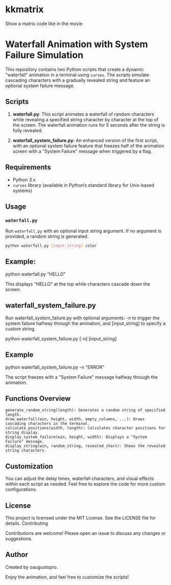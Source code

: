 # kkmatrix
Show a matrix code like in the movie

# Waterfall Animation with System Failure Simulation

This repository contains two Python scripts that create a dynamic "waterfall" animation in a terminal using `curses`. The scripts simulate cascading characters with a gradually revealed string and feature an optional system failure message.

## Scripts

1. **waterfall.py**: This script animates a waterfall of random characters while revealing a specified string character by character at the top of the screen. The waterfall animation runs for 5 seconds after the string is fully revealed.

2. **waterfall_system_failure.py**: An enhanced version of the first script, with an optional system failure feature that freezes half of the animation screen with a "System Failure" message when triggered by a flag.

## Requirements

- Python 3.x
- `curses` library (available in Python’s standard library for Unix-based systems)

## Usage

### `waterfall.py`
Run `waterfall.py` with an optional input string argument. If no argument is provided, a random string is generated.

```bash
python waterfall.py [input_string] color
```

## Example:

python waterfall.py "HELLO"

This displays "HELLO" at the top while characters cascade down the screen.

## waterfall_system_failure.py

Run waterfall_system_failure.py with optional arguments: -n to trigger the system failure halfway through the animation, and [input_string] to specify a custom string.

python waterfall_system_failure.py [-n] [input_string]

## Example

python waterfall_system_failure.py -n "ERROR"

The script freezes with a "System Failure" message halfway through the animation.

## Functions Overview

    generate_random_string(length): Generates a random string of specified length.
    draw_waterfall(win, height, width, empty_columns, ...): Draws cascading characters in the terminal.
    calculate_positions(width, length): Calculates character positions for string display.
    display_system_failure(win, height, width): Displays a "System Failure" message.
    display_string(win, random_string, revealed_chars): Shows the revealed string characters.

## Customization

You can adjust the delay times, waterfall characters, and visual effects within each script as needed. Feel free to explore the code for more custom configurations.

## License

This project is licensed under the MIT License. See the LICENSE file for details.
Contributing

Contributions are welcome! Please open an issue to discuss any changes or suggestions.

## Author

Created by oaugustopro.

Enjoy the animation, and feel free to customize the scripts!
